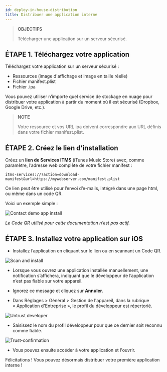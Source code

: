 ```yaml
---
id: deploy-in-house-distribution
title: Distribuer une application interne
---
```


> **OBJECTIFS**
> 
> Télécharger une application sur un serveur sécurisé.

## ÉTAPE 1. Téléchargez votre application

Téléchargez votre application sur un serveur sécurisé :

* Ressources (image d'affichage et image en taille réelle)
* Fichier manifest.plist
* Fichier .ipa

Vous pouvez utiliser n’importe quel service de stockage en nuage pour distribuer votre application à partir du moment où il est sécurisé (Dropbox, Google Drive, etc.).

> **NOTE**
> 
> Votre ressource et vos URL ipa doivent correspondre aux URL définis dans votre fichier manifest.plist.


## ÉTAPE 2. Créez le lien d’installation

Créez un **lien de Services ITMS** (iTunes Music Store) avec, comme paramètre, l’adresse web complète de votre fichier manifest :

```
itms-services://?action=download-manifest&url=https://mywebserver.com/manifest.plist

```

Ce lien peut être utilisé pour l’envoi d’e-mails, intégré dans une page html, ou même dans un code QR.

Voici un exemple simple :

![Contact demo app install](assets/en/deploy-in-house/Contact-demo-app-install.png)

*Le Code QR utilisé pour cette documentation n’est pas actif.*

## ÉTAPE 3. Installez votre application sur iOS

* Installez l’application en cliquant sur le lien ou en scannant un Code QR.

![Scan and install](assets/en/deploy-in-house/Scan-and-install.png)

* Lorsque vous ouvrez une application installée manuellement, une notification s’affichera, indiquant que le développeur de l’application n’est pas fiable sur votre appareil.

* Ignorez ce message et cliquez sur **Annuler**.

* Dans Réglages > Général > Gestion de l'appareil, dans la rubrique « Application d'Entreprise », le profil du développeur est répertorié.

![Untrust developer](assets/en/deploy-in-house/Untrust-developer.png)

* Saisissez le nom du profil développeur pour que ce dernier soit reconnu comme fiable.

![Trust-confirmation](assets/en/deploy-in-house/Trust-confirmation.png)

* Vous pouvez ensuite accéder à votre application et l'ouvrir.

Félicitations ! Vous pouvez désormais distribuer votre première application interne !

